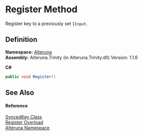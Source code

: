 # Register Method


Register key to a previously set `IInput`.



## Definition
**Namespace:** <a href="N_Alteruna">Alteruna</a>  
**Assembly:** Alteruna.Trinity (in Alteruna.Trinity.dll) Version: 1.1.6

**C#**
``` C#
public void Register()
```



## See Also


#### Reference
<a href="T_Alteruna_SyncedKey">SyncedKey Class</a>  
<a href="Overload_Alteruna_SyncedKey_Register">Register Overload</a>  
<a href="N_Alteruna">Alteruna Namespace</a>  
